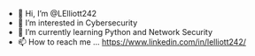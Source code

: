 - 👋 Hi, I’m @LElliott242
- 👀 I’m interested in Cybersecurity
- 🌱 I’m currently learning Python and Network Security
- 📫 How to reach me ... https://www.linkedin.com/in/lelliott242/

<!---
LElliott242/LElliott242 is a ✨ special ✨ repository because its `README.md` (this file) appears on your GitHub profile.
You can click the Preview link to take a look at your changes.
--->
